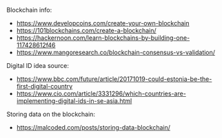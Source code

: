 Blockchain info:
- https://www.developcoins.com/create-your-own-blockchain
- https://101blockchains.com/create-a-blockchain/
- https://hackernoon.com/learn-blockchains-by-building-one-117428612f46
- https://www.mangoresearch.co/blockchain-consensus-vs-validation/

Digital ID idea source:
- https://www.bbc.com/future/article/20171019-could-estonia-be-the-first-digital-country
- https://www.cio.com/article/3331296/which-countries-are-implementing-digital-ids-in-se-asia.html

Storing data on the blockchain:
- https://malcoded.com/posts/storing-data-blockchain/
